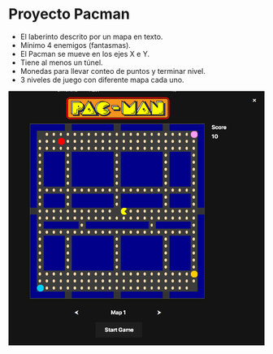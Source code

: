 # Proyecto Pacman
- El laberinto descrito por un mapa en texto.
- Mínimo 4 enemigos (fantasmas).
- El Pacman se mueve en los ejes X e Y.
- Tiene al menos un túnel.
- Monedas para llevar conteo de puntos y terminar nivel.
- 3 niveles de juego con diferente mapa cada uno.

![Alt Pacman-Screenshot](https://github.com/Alex10liva/Proyecto-Pac-Man/blob/main/bin/Debug/Pacman-Screenshot.png)
